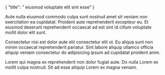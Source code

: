 {
  "title": " eiusmod voluptate elit sint esse"
}

Aute nulla eiusmod commodo culpa sunt nostrud amet sit veniam non exercitation ea cupidatat. Proident aute reprehenderit excepteur eu. Et eiusmod deserunt reprehenderit occaecat ad est sint id cillum voluptate mollit dolor elit sunt.

Consectetur nisi est dolor aute elit consectetur elit ut. Eu aliqua sunt non minim occaecat reprehenderit pariatur. Sint labore aliquip ullamco officia aliquip veniam consectetur do adipisicing ipsum ad cupidatat proident anim.

Lorem qui magna ex reprehenderit non dolor fugiat aute. Do nulla Lorem ex mollit culpa nostrud. Sit ad esse aliquip Lorem ex magna veniam.